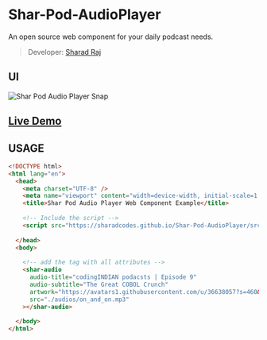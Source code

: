 # Shar-Pod-AudioPlayer
An open source web component for your daily podcast needs.
> Developer: [Sharad Raj](https://github.com/sharadcodes/)

## UI 
![Shar Pod Audio Player Snap](https://sharadcodes.github.io/Shar-Pod-AudioPlayer/screenshots/1.png)

## [Live Demo](https://sharadcodes.github.io/Shar-Pod-AudioPlayer/example/)

## USAGE

```html
<!DOCTYPE html>
<html lang="en">
  <head>
    <meta charset="UTF-8" />
    <meta name="viewport" content="width=device-width, initial-scale=1.0" />
    <title>Shar Pod Audio Player Web Component Example</title>
    
    <!-- Include the script -->
    <script src="https://sharadcodes.github.io/Shar-Pod-AudioPlayer/src/SharPodAudioPlayer.js" async></script>
    
  </head>
  <body>
    
    <!-- add the tag with all attributes -->
    <shar-audio
      audio-title="codingINDIAN podacsts | Episode 9"
      audio-subtitle="The Great COBOL Crunch"
      artwork="https://avatars1.githubusercontent.com/u/36638057?s=460&u=b7ea83b7f3172f4517c653cefd5d0713853561b2&v=4"
      src="./audios/on_and_on.mp3"
    ></shar-audio>
    
  </body>
</html>

```
